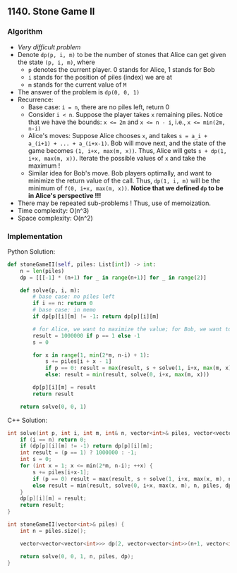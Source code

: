 ## 1140. Stone Game II
### Algorithm
- *Very difficult problem*
- Denote `dp(p, i, m)` to be the number of stones that Alice can get given the state `(p, i, m)`, where
    - `p` denotes the current player. 0 stands for Alice, 1 stands for Bob
    - `i` stands for the position of piles (index) we are at
    - `m` stands for the current value of `M`
- The answer of the problem is `dp(0, 0, 1)`
- Recurrence:
    - Base case: `i = n`, there are no piles left, return 0
    - Consider `i < n`. Suppose the player takes `x` remaining piles. Notice that we have the bounds: `x <= 2m` and `x <= n - i`, i.e., `x <= min(2m, n-i)`
    - Alice's moves: Suppose Alice chooses `x`, and takes `s = a_i + a_(i+1) + ... + a_(i+x-1)`. Bob will move next, and the state of the game becomes `(1, i+x, max(m, x))`. Thus, Alice will gets `s + dp(1, i+x, max(m, x))`. Iterate the possible values of `x` and take the maximum !
    - Similar idea for Bob's move. Bob players optimally, and want to minimize the return value of the call. Thus, `dp(1, i, m)` will be the minimum of `f(0, i+x, max(m, x))`. **Notice that we defined `dp` to be in Alice's perspective !!!**
- There may be repeated sub-problems ! Thus, use of memoization.
- Time complexity: O(n^3)
- Space complexity: O(n^2)
### Implementation
Python Solution:
```python
def stoneGameII(self, piles: List[int]) -> int:
    n = len(piles)
    dp = [[[-1] * (n+1) for _ in range(n+1)] for _ in range(2)]

    def solve(p, i, m):
        # base case: no piles left
        if i == n: return 0
        # base case: in memo
        if dp[p][i][m] != -1: return dp[p][i][m]

        # for Alice, we want to maximize the value; for Bob, we want to minimize the value
        result = 1000000 if p == 1 else -1
        s = 0

        for x in range(1, min(2*m, n-i) + 1):
            s += piles[i + x - 1]
            if p == 0: result = max(result, s + solve(1, i+x, max(m, x)))
            else: result = min(result, solve(0, i+x, max(m, x)))

        dp[p][i][m] = result
        return result

    return solve(0, 0, 1)
```
C++ Solution:
```cpp
int solve(int p, int i, int m, int& n, vector<int>& piles, vector<vector<vector<int>>>& dp) {
    if (i == n) return 0;
    if (dp[p][i][m] != -1) return dp[p][i][m];
    int result = (p == 1) ? 1000000 : -1;
    int s = 0;
    for (int x = 1; x <= min(2*m, n-i); ++x) {
        s += piles[i+x-1];
        if (p == 0) result = max(result, s + solve(1, i+x, max(x, m), n, piles, dp));
        else result = min(result, solve(0, i+x, max(x, m), n, piles, dp));
    }
    dp[p][i][m] = result;
    return result;
}

int stoneGameII(vector<int>& piles) {
    int n = piles.size();

    vector<vector<vector<int>>> dp(2, vector<vector<int>>(n+1, vector<int>(n+1, -1)));

    return solve(0, 0, 1, n, piles, dp);
}
```